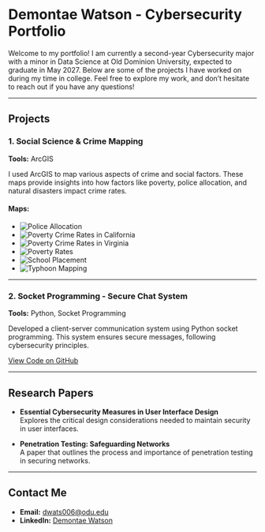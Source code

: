 # Demontae Watson - Cybersecurity Portfolio

Welcome to my portfolio! I am currently a second-year Cybersecurity major with a minor in Data Science at Old Dominion University, expected to graduate in May 2027. Below are some of the projects I have worked on during my time in college. Feel free to explore my work, and don’t hesitate to reach out if you have any questions!

---

## Projects

### 1. Social Science & Crime Mapping
**Tools:** ArcGIS

I used ArcGIS to map various aspects of crime and social factors. These maps provide insights into how factors like poverty, police allocation, and natural disasters impact crime rates.

#### Maps:
- ![Police Allocation](./images/Police_Allocation.jpg)
- ![Poverty Crime Rates in California](./images/Poverty_Crime_Rates_CA.jpg)
- ![Poverty Crime Rates in Virginia](./images/Poverty_Crime_Rates_VA.jpg)
- ![Poverty Rates](./images/Poverty_Rates.jpg)
- ![School Placement](./images/School_Placement.jpg)
- ![Typhoon Mapping](./images/Typhoon_Mapping.jpg)

---

### 2. Socket Programming - Secure Chat System
**Tools:** Python, Socket Programming

Developed a client-server communication system using Python socket programming. This system ensures secure messages, following cybersecurity principles.

[View Code on GitHub](https://github.com/WatsonDemontae/Server-Client-Secure-Chat)

---

## Research Papers

- **Essential Cybersecurity Measures in User Interface Design**  
Explores the critical design considerations needed to maintain security in user interfaces.

- **Penetration Testing: Safeguarding Networks**  
A paper that outlines the process and importance of penetration testing in securing networks.

---

## Contact Me
- **Email:** [dwats006@odu.edu](mailto:dwats006@odu.edu)
- **LinkedIn:** [Demontae Watson](https://www.linkedin.com/in/demontae-watson-8b61012b6/)

